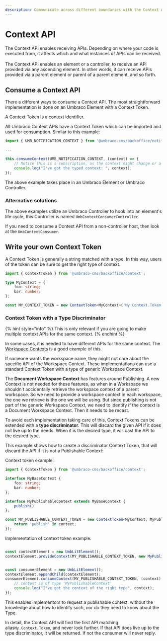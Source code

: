 ```yaml
---
description: Communicate across different boundaries with the Context API
---
```


# Context API

The Context API enables receiving APIs. Depending on where your code is executed from, it affects which and what instances of APIs can be received.\
\
The Context API enables an element or a controller, to receive an API provided via any ascending element. In other words, it can receive APIs provided via a parent element or parent of a parent element, and so forth.

## Consume a Context API

There a different ways to consume a Context API. The most straightforward implementation is done on an Umbraco Element with a Context Token.

A Context Token is a context identifier.

All Umbraco Context APIs have a Context Token which can be imported and used for consumption. Similar to this example:

```typescript
import { UMB_NOTIFICATION_CONTEXT } from '@umbraco-cms/backoffice/notification';

...

this.consumeContext(UMB_NOTIFICATION_CONTEXT, (context) => {
	// Notice this is a subscription, as the context might change or a new one appears.
	console.log("I've got the typed context: ", context);
});
```

The above example takes place in an Umbraco Element or Umbraco Controller.

### Alternative solutions

The above examples utilize an Umbraco Controller to hook into an element's life cycle, this Controller is named `UmbContextConsumerController`.

If you need to consume a Context API from a non-controller host, then look at the `UmbContextConsumer`.

## **Write your own Context Token**

A Context Token is generally a string matched with a type. In this way, users of the token can be sure to get the right type of context.

```ts
import { ContextToken } from '@umbraco-cms/backoffice/context';

type MyContext = {
	foo: string;
	bar: number;
};

const MY_CONTEXT_TOKEN = new ContextToken<MyContext>('My.Context.Token');
```

### **Context Token with a Type Discriminator**

{% hint style="info" %}
This is only relevant if you are going to make multiple context APIs for the same context.
{% endhint %}

In some cases, it is needed to have different APIs for the same context. The [Workspace Contexts](../extension-types/workspaces/workspace-context.md) is a good example of this.

If someone wants the workspace name, they might not care about the specific API of the Workspace Context. These implementations can use a standard Context Token with a type of generic Workspace Context.

The **Document Workspace Context** has features around Publishing. A new Context is not needed for these features, as when in a Workspace we shouldn't accidentally retrieve the workspace context of a parent workspace. So we need to provide a workspace context in each workspace, the one we retrieve is the one we will be using. But since publishing is not part of the generic Workspace Context, we need to identify if the context is a Document Workspace Context. Then it needs to be recast.

To avoid each implementation taking care of this, Context Tokens can be extended with a **type discriminator**. This will discard the given API if it does not live up to the needs. When it is the desired type, it will cast the API to the desired type.

This example shows how to create a discriminator Context Token, that will discard the API if it is not a Publishable Context:

Context token example:

```ts
import { ContextToken } from '@umbraco-cms/backoffice/context';

interface MyBaseContext {
	foo: string;
	bar: number;
};

interface MyPublishableContext extends MyBaseContext {
	publish()
};

const MY_PUBLISHABLE_CONTEXT_TOKEN = new ContextToken<MyContext, MyPublishableContext>('My.Context.Token', (context): context is MyPublishableContext => {
	return 'publish' in context;
});
```

Implementation of context token example:

```ts

const contextElement = new UmbLitElement();
contextElement.provideContext(MY_PUBLISHABLE_CONTEXT_TOKEN, new MyPublishableContext());


const consumerElement = new UmbLitElement();
contextElement.appendChild(contextElement);
consumerElement.consumeContext(MY_PUBLISHABLE_CONTEXT_TOKEN, (context) => {
	// context is of type 'MyPublishableContext'
	console.log("I've got the context of the right type", context);
});

```

This enables implementors to request a publishable context, without the knowledge about how to identify such, nor do they need to know about the Type.

In detail, the Context API will find the first API matching alias`My.Context.Token`, and never look further. If that API does live up to the type discriminator, it will be returned. If not the consumer will never reply.
